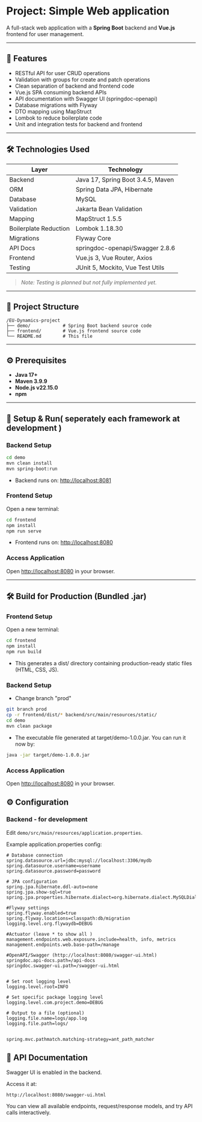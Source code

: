 # Project: Simple Web application

A full-stack web application with a **Spring Boot** backend and **Vue.js** frontend for user management.

---

## 🚀 Features

- RESTful API for user CRUD operations
- Validation with groups for create and patch operations
- Clean separation of backend and frontend code
- Vue.js SPA consuming backend APIs
- API documentation with Swagger UI (springdoc-openapi)
- Database migrations with Flyway
- DTO mapping using MapStruct
- Lombok to reduce boilerplate code
- Unit and integration tests for backend and frontend

---

## 🛠️ Technologies Used

| Layer    | Technology                        |
| -------- | -------------------------------- |
| Backend  | Java 17, Spring Boot 3.4.5, Maven |
| ORM      | Spring Data JPA, Hibernate        |
| Database | MySQL                         |
| Validation | Jakarta Bean Validation          |
| Mapping  | MapStruct 1.5.5                  |
| Boilerplate Reduction | Lombok 1.18.30             |
| Migrations | Flyway Core                    |
| API Docs | springdoc-openapi/Swagger 2.8.6           |
| Frontend | Vue.js 3, Vue Router, Axios |
| Testing  | JUnit 5, Mockito, Vue Test Utils  |
> *Note: Testing is planned but not fully implemented yet.*
---

## 📁 Project Structure

```
/EU-Dynamics-project
├── demo/            # Spring Boot backend source code
├── frontend/        # Vue.js frontend source code
└── README.md        # This file
```

---

## ⚙️ Prerequisites

- **Java 17+**
- **Maven 3.9.9**
- **Node.js v22.15.0**
- **npm** 

---

## 🔧 Setup & Run( seperately each framework at development )

### Backend Setup

```bash
cd demo
mvn clean install
mvn spring-boot:run
```

- Backend runs on: [http://localhost:8081](http://localhost:8081)

### Frontend Setup

Open a new terminal:

```bash
cd frontend
npm install
npm run serve
```

- Frontend runs on: [http://localhost:8080](http://localhost:8080) 

### Access Application

Open [http://localhost:8080](http://localhost:8080) in your browser.

---

## 🛠️ Build for Production (Bundled .jar)

### Frontend Setup

Open a new terminal:

```bash
cd frontend
npm install
npm run build
```
- This generates a dist/ directory containing production-ready static files (HTML, CSS, JS).

### Backend Setup
- Change branch "prod" 


```bash
git branch prod
cp -r frontend/dist/* backend/src/main/resources/static/
cd demo
mvn clean package
```
- The executable file generated at target/demo-1.0.0.jar. You can run it now by:
```bash
java -jar target/demo-1.0.0.jar
```

### Access Application

Open [http://localhost:8080](http://localhost:8080) in your browser.



## ⚙️ Configuration

### Backend - for development

Edit `demo/src/main/resources/application.properties`.

Example application.properties config:

```properties
# Database connection
spring.datasource.url=jdbc:mysql://localhost:3306/mydb
spring.datasource.username=username
spring.datasource.password=password

# JPA configuration
spring.jpa.hibernate.ddl-auto=none
spring.jpa.show-sql=true
spring.jpa.properties.hibernate.dialect=org.hibernate.dialect.MySQLDialect

#Flyway settings
spring.flyway.enabled=true
spring.flyway.locations=classpath:db/migration
logging.level.org.flywaydb=DEBUG

#Actuator (leave * to show all )
management.endpoints.web.exposure.include=health, info, metrics
management.endpoints.web.base-path=/manage

#OpenAPI/Swagger (http://localhost:8080/swagger-ui.html)
springdoc.api-docs.path=/api-docs
springdoc.swagger-ui.path=/swagger-ui.html


# Set root logging level
logging.level.root=INFO

# Set specific package logging level
logging.level.com.project.demo=DEBUG

# Output to a file (optional)
logging.file.name=logs/app.log
logging.file.path=logs/


spring.mvc.pathmatch.matching-strategy=ant_path_matcher
```


## 📄 API Documentation

Swagger UI is enabled in the backend.

Access it at:

```
http://localhost:8080/swagger-ui.html
```

You can view all available endpoints, request/response models, and try API calls interactively.





